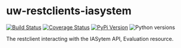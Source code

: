 # uw-restclients-iasystem

[![Build Status](https://github.com/uw-it-aca/uw-restclients-iasystem/workflows/tests/badge.svg)](https://github.com/uw-it-aca/uw-restclients-iasystem/actions)
[![Coverage Status](https://coveralls.io/repos/uw-it-aca/uw-restclients-iasystem/badge.svg?branch=main)](https://coveralls.io/r/uw-it-aca/uw-restclients-iasystem?branch=main)
[![PyPi Version](https://img.shields.io/pypi/v/uw-restclients-iasystem.svg)](https://pypi.python.org/pypi/uw-restclients-iasystem)
![Python versions](https://img.shields.io/badge/python-3.12-blue.svg)

The restclient interacting with the IASytem API, Evaluation resource.
